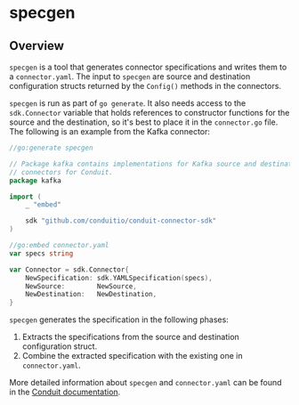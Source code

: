 # specgen

## Overview

`specgen` is a tool that generates connector specifications and writes them to a
`connector.yaml`. The input to `specgen` are source and destination
configuration structs returned by the `Config()` methods in the connectors.

`specgen` is run as part of `go generate`. It also needs access to the
`sdk.Connector` variable that holds references to constructor functions for the
source and the destination, so it's best to place it in the `connector.go` file.
The following is an example from the Kafka connector:

```go
//go:generate specgen

// Package kafka contains implementations for Kafka source and destination
// connectors for Conduit.
package kafka

import (
	_ "embed"

	sdk "github.com/conduitio/conduit-connector-sdk"
)

//go:embed connector.yaml
var specs string

var Connector = sdk.Connector{
	NewSpecification: sdk.YAMLSpecification(specs),
	NewSource:        NewSource,
	NewDestination:   NewDestination,
}
```

`specgen` generates the specification in the following phases:

1. Extracts the specifications from the source and destination configuration
   struct.
2. Combine the extracted specification with the existing one in `connector.yaml`.

More detailed information about `specgen` and `connector.yaml` can be found in
the [Conduit documentation](https://conduit.io/docs/developing/connectors/connector-specification).

